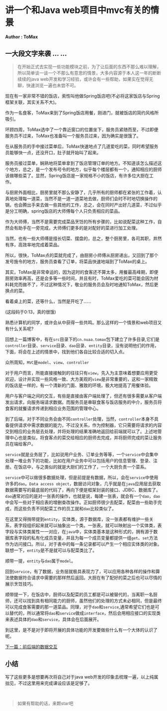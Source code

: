 # 讲一个和Java web项目中mvc有关的情景
**Author : ToMax**


## **一大段文字来袭 ... ...**

> 在开始正式去实现一些功能模块之前，为了让后面的东西不那么难以理解，所以简单谈一谈一个不那么有意思的情景，大多内容源于本人这一年的断断续续的java web开发和学习经验，或许会有一些帮助，如果实在觉得无聊，快速浏览一遍也未尝不可。

现在有一家非常不错的饭店，索性叫他做Spring饭店吧(不必将这家饭店与Spring框架关联，其实关系不大)。

作为一名食客，ToMax来到了Spring饭店用餐，刚进门，就被饭店的简约风格所吸引。

环顾四周，ToMax选中了一个靠近窗口的位置坐下，服务员紧随而至，不过即便服务员不过来，ToMax也准备叫一个服务员过来，因为确实是很饿了。

在从服务员的手中接过菜单后，ToMax快速地点了几道爱吃的菜，同时希望服务员能够快一点，还没开口，肚子就开始叫了起来。

服务员接过菜单，娴熟地将菜单拿到了饭店管理订单的地方。不知道该怎么描述这个地方，总之，是一个发布号令的地方，似乎每个楼层都有一个，通知相应的厨师该做哪些菜了。显然，Spring饭店是一家规格不小的饭店，有许多位大厨在工作。

与厨房外面相比，厨房里就不那么安静了，几乎所有的厨师都在紧张的工作着，认真地处理每一道菜，当然不是一道一道菜地去做，厨师们会时不时地切换操作的锅，也会腾出手来去做一些其他的工作，总之，会在同时产出好几道菜，不过似乎是分工明确，spring饭店的大师傅每个人只负责相应的菜品。

作为大师傅，当然不是需要完成菜品烹饪的所有步骤的，比如说配菜这种工作，自然会有助手在一旁完成，大师傅们更多的是对配好的菜进行加工处理。

当然，也有一些大师傅是擅长切菜、摆盘的，总之，整个厨房里，各司其职，井然有序，高效率地完成着菜品。

所以，很快，ToMax点的菜就完成了，由厨房小师傅从厨房递出，又回到了那个发号施令的地方，服务员查看了订单，将菜品快速地端到了ToMax的桌上。

其实，ToMax是非常幸运的，因为这时的食客还不算太多，用餐最高峰期，即便厨房效率再高，还是会多等一些时间，并且有时，ToMax爱吃的菜可能会因为材料耗完而做不了，不过这种情况下，敬业的服务员会及时地通知ToMax，然后更换点的菜。

看着桌上的菜，还等什么，当然是开吃了......

(这段码于0:13，真的很饿)

熟悉计算机的同学，或许会从中获得一些共鸣。那么这样的一个情景和web项目又有什么关系呢?

回想上一篇博客中，有在`src`目录下的`cn.nuaa.tomax`包下建立了许多目录,它们是`controller`目录、`service`目录、`dao`目录、`entity`目录，没有说明他们的作用，下面，将会在上述的情景中，找到他们各自比较合适的切入点。

众所周知，`MVC`是`model`、`view`、`controller`

对于用户而言，所能直接接触到的往往只有`view`，先入为主意味着想要应用更受欢迎，设计并实现一些风格一致、大方美观的`view`是非常重要的，这和一家精致的饭店是一样的，有一个清新的门面、雅致的环境，极大地提高了用餐体验。

用户与客户端之间的交互，有些是直接由客户端处理了，但还有很多需要从客户端发出请求，向服务端请求数据。而服务员是串联食客与饭店服务的中介，服务员将食客的就餐请求传递到相应业务范围的管理中心。

到了后端，对于不同业务会由不同`controller`处理，当然，`controller`本身不具备提供请求中需求数据的能力，不过没关系，作为控制器，它只需要将请求的内容交到相应的业务层去处理，并将处理的结果准确地返回给前端就可以了。上述地管理中心也是类似，将食客点的菜交给相应的厨师去完成，并将厨师完成的菜让服务员在端给客户。

`service`就是业务层了，比如说用户业务、订单业务等等，一个`service`中会集中处理一堆业务下的功能，比如在用户业务中可以包括用户的信息管理、登录、注册。在饭店中，与之类似的就是大厨们的工作了，一个大厨负责一个菜系。

`service`中可以做很多数据处理，但是前提是有数据，所以，会在`service`中使用许多的`dao`。`Data access object`，数据访问对象，几乎就是在`java`应用层去获取数据需要写的最底层的代码了，再向下便是框架封装的接口、JDBC、数据库了。`dao`通常对应的是对一张表的操作，也就是说，每建一张表，就会有一个`dao`，`dao`中会写一些对于相应表的增删查改操作。正如厨师很少去配菜，配菜由一些助手完成，而这些负责不同配菜工作的员工就和`dao`比较类似了。

在这里又得捎带提到`entity`，实体类，源于数据库，没一张表都有维护一些关系，表字段组织起来就可以抽象出一个类。一张表，就可以映射出一个实体类，表字段与实体类属性一一对应，在`java`中，实体类基本是这种形式的，拥有源于数据库表字段的私有化成员变量，并且为每一个成员变量都提供一组`get`、`set`方法作为访问接口。所以，对于表中的每一条记录都可以产生一个相应实体类的对象。联想一下，`entity`是不是就可以与配菜类比了。

顺带一提，`entity`与`dao`属于`model`。

回到`service`，有了数据，业务层就极具表现力了，可以应用各种各样的操作和算法使数据符合请求中需要的那样然后返回。大厨在有了配好的菜之后也可以尽情的展示烹饪技巧。

顺带提一下，在饭店中，厨师以及配菜的员工都是可以被替代的，当离职一名厨师，还可以找到具有相同能力的厨师，虽然他们的处理的方式未必相同，但是最终可以完成食客需要的那一道菜品。同理，对于`dao`和`service`,通常希望它们也是可以替代的，所以通常将`dao`和`service`做成`interface`，然后会用相应接口的实现类来表述具体的`dao`和`service`，具体会在后面展开。

到这里，是不是对于即将开展的具体功能的开发要做些什么有一个大体的认识了呢。

[下一篇：前后端的数据交互](https://github.com/XingToMax/DesignPatternDemo/blob/master/blogs/%E5%89%8D%E5%90%8E%E7%AB%AF%E6%95%B0%E6%8D%AE%E4%BA%A4%E4%BA%92.md)

## **小结**

写了这些更多是想要再次将自己对于java web开发的印象去梳理一遍，以上纯属拙见，不过这里用来完成课设应该是足够了。

<br>

> 如果有帮助的话，来颗star吧


